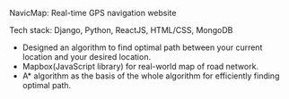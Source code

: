 NavicMap: Real-time GPS navigation website

Tech stack: Django, Python, ReactJS, HTML/CSS, MongoDB
- Designed an algorithm to find optimal path between your current location and your desired location.
- Mapbox(JavaScript library) for real-world map of road network.
- A* algorithm as the basis of the whole algorithm for efficiently finding optimal path.
